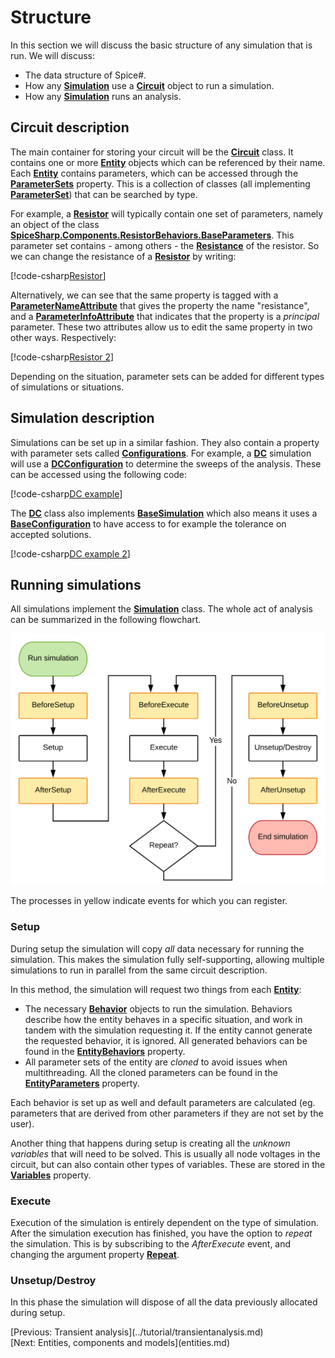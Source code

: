 # Structure

In this section we will discuss the basic structure of any simulation that is run. We will discuss:

- The data structure of Spice#.
- How any **[Simulation](xref:SpiceSharp.Simulations.Simulation)** use a **[Circuit](xref:SpiceSharp.Circuit)** object to run a simulation.
- How any **[Simulation](xref:SpiceSharp.Simulations.Simulation)** runs an analysis.

## Circuit description

The main container for storing your circuit will be the **[Circuit](xref:SpiceSharp.Circuit)** class. It contains one or more **[Entity](xref:SpiceSharp.Circuits.Entity)** objects which can be referenced by their name. Each **[Entity](xref:SpiceSharp.Circuits.Entity)** contains parameters, which can be accessed through the **[ParameterSets](xref:SpiceSharp.Circuits.Entity#SpiceSharp_Circuits_Entity_ParameterSets)** property. This is a collection of classes (all implementing **[ParameterSet](xref:SpiceSharp.ParameterSet)**) that can be searched by type.

For example, a **[Resistor](xref:SpiceSharp.Components.Resistor)** will typically contain one set of parameters, namely an object of the class  **[SpiceSharp.Components.ResistorBehaviors.BaseParameters](xref:SpiceSharp.Components.ResistorBehaviors.BaseParameters)**. This parameter set contains - among others - the **[Resistance](xref:SpiceSharp.Components.ResistorBehaviors.BaseParameters#SpiceSharp_Components_ResistorBehaviors_BaseParameters_Resistance)** of the resistor. So we can change the resistance of a **[Resistor](xref:SpiceSharp.Components.Resistor)** by writing:

[!code-csharp[Resistor](../../SpiceSharpTest/BasicExampleTests.cs#example_structure_resistor)]

Alternatively, we can see that the same property is tagged with a **[ParameterNameAttribute](xref:SpiceSharp.Attributes.ParameterNameAttribute)** that gives the property the name "resistance", and a **[ParameterInfoAttribute](xref:SpiceSharp.Attributes.ParameterInfoAttribute)** that indicates that the property is a *principal* parameter. These two attributes allow us to edit the same property in two other ways. Respectively:

[!code-csharp[Resistor 2](../../SpiceSharpTest/BasicExampleTests.cs#example_structure_resistor_2)]

Depending on the situation, parameter sets can be added for different types of simulations or situations.

## Simulation description

Simulations can be set up in a similar fashion. They also contain a property with parameter sets called **[Configurations](xref:SpiceSharp.Simulations.Simulation#SpiceSharp_Simulations_Simulation_Configurations)**. For example, a **[DC](xref:SpiceSharp.Simulations.DC)** simulation will use a **[DCConfiguration](xref:SpiceSharp.Simulations.DCConfiguration)** to determine the sweeps of the analysis. These can be accessed using the following code:

[!code-csharp[DC example](../../SpiceSharpTest/BasicExampleTests.cs#example_structure_dc)]

The **[DC](xref:SpiceSharp.Simulations.DC)** class also implements **[BaseSimulation](xref:SpiceSharp.Simulations.BaseSimulation)** which also means it uses a **[BaseConfiguration](xref:SpiceSharp.Simulations.BaseConfiguration)** to have access to for example the tolerance on accepted solutions.

[!code-csharp[DC example 2](../../SpiceSharpTest/BasicExampleTests.cs#example_structure_dc_2)]

## Running simulations

All simulations implement the **[Simulation](xref:SpiceSharp.Simulations.Simulation)** class. The whole act of analysis can be summarized in the following flowchart.

<p align="center"><img src="images/simulation_flow.svg" alt="Simulation flow" /></p>

The processes in yellow indicate events for which you can register.

### Setup

During setup the simulation will copy *all* data necessary for running the simulation. This makes the simulation fully self-supporting, allowing multiple simulations to run in parallel from the same circuit description.

In this method, the simulation will request two things from each **[Entity](xref:SpiceSharp.Circuits.Entity)**:
- The necessary **[Behavior](xref:SpiceSharp.Behaviors.Behavior)** objects to run the simulation. Behaviors describe how the entity behaves in a specific situation, and work in tandem with the simulation requesting it. If the entity cannot generate the requested behavior, it is ignored. All generated behaviors can be found in the **[EntityBehaviors](xref:SpiceSharp.Simulations.Simulation#SpiceSharp_Simulations_Simulation_EntityBehaviors)** property.
- All parameter sets of the entity are *cloned* to avoid issues when multithreading. All the cloned parameters can be found in the **[EntityParameters](xref:SpiceSharp.Simulations.Simulation#SpiceSharp_Simulations_Simulation_EntityParameters)** property.

Each behavior is set up as well and default parameters are calculated (eg. parameters that are derived from other parameters if they are not set by the user).

Another thing that happens during setup is creating all the *unknown variables* that will need to be solved. This is usually all node voltages in the circuit, but can also contain other types of variables. These are stored in the **[Variables](xref:SpiceSharp.Simulations.Simulation#SpiceSharp_Simulations_Simulation_Variables)** property.

### Execute

Execution of the simulation is entirely dependent on the type of simulation. After the simulation execution has finished, you have the option to *repeat* the simulation. This is by subscribing to the *AfterExecute* event, and changing the argument property **[Repeat](xref:SpiceSharp.Simulations.SimulationFlowEventArgs#SpiceSharp_Simulations_SimulationFlowEventArgs_Repeat)**.

### Unsetup/Destroy

In this phase the simulation will dispose of all the data previously allocated during setup.

<div class="pull-left">[Previous: Transient analysis](../tutorial/transientanalysis.md)</div> <div class="pull-right">[Next: Entities, components and models](entities.md)</div>
